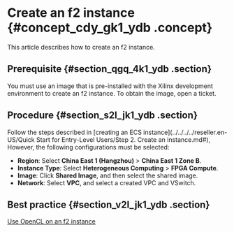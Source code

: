 # Create an f2 instance {#concept_cdy_gk1_ydb .concept}

This article describes how to create an f2 instance.

## Prerequisite {#section_qgq_4k1_ydb .section}

You must use an image that is pre-installed with the Xilinx development environment to create an f2 instance. To obtain the image, open a ticket.

## Procedure {#section_s2l_jk1_ydb .section}

Follow the steps described in [creating an ECS instance](../../../../reseller.en-US/Quick Start for Entry-Level Users/Step 2. Create an instance.md#), However, the following configurations must be selected:

-   **Region**: Select **China East 1 \(Hangzhou\)** \> **China East 1 Zone B**.
-   **Instance Type**: Select **Heterogeneous Computing** \> **FPGA Compute**.
-   **Image**: Click **Shared Image**, and then select the shared image.
-   **Network**: Select **VPC**, and select a created VPC and VSwitch.

## Best practice {#section_v2l_jk1_ydb .section}

[Use OpenCL on an f2 instance](https://partners-intl.aliyun.com/help/doc-detail/62781.htm)

